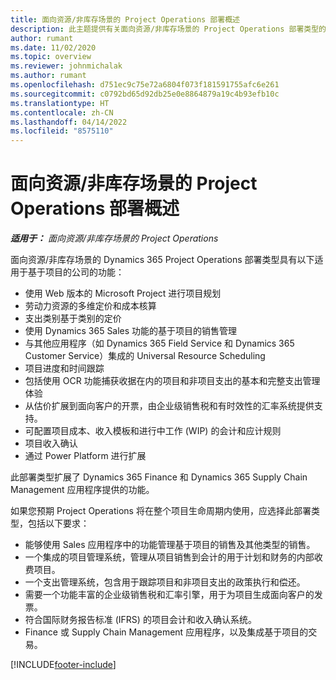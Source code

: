 ```yaml
---
title: 面向资源/非库存场景的 Project Operations 部署概述
description: 此主题提供有关面向资源/非库存场景的 Project Operations 部署类型的信息。
author: rumant
ms.date: 11/02/2020
ms.topic: overview
ms.reviewer: johnmichalak
ms.author: rumant
ms.openlocfilehash: d751ec9c75e72a6804f073f181591755afc6e261
ms.sourcegitcommit: c0792bd65d92db25e0e8864879a19c4b93efb10c
ms.translationtype: HT
ms.contentlocale: zh-CN
ms.lasthandoff: 04/14/2022
ms.locfileid: "8575110"
---
```

# <a name="project-operations-for-resourcenon-stocked-based-scenarios-deployment-overview"></a>面向资源/非库存场景的 Project Operations 部署概述

_**适用于：** 面向资源/非库存场景的 Project Operations_

面向资源/非库存场景的 Dynamics 365 Project Operations 部署类型具有以下适用于基于项目的公司的功能：

- 使用 Web 版本的 Microsoft Project 进行项目规划
- 劳动力资源的多维定价和成本核算
- 支出类别基于类别的定价
- 使用 Dynamics 365 Sales 功能的基于项目的销售管理
- 与其他应用程序（如 Dynamics 365 Field Service 和 Dynamics 365 Customer Service）集成的 Universal Resource Scheduling
- 项目进度和时间跟踪
- 包括使用 OCR 功能捕获收据在内的项目和非项目支出的基本和完整支出管理体验
- 从估价扩展到面向客户的开票，由企业级销售税和有时效性的汇率系统提供支持。
- 可配置项目成本、收入模板和进行中工作 (WIP) 的会计和应计规则
- 项目收入确认
- 通过 Power Platform 进行扩展

此部署类型扩展了 Dynamics 365 Finance 和 Dynamics 365 Supply Chain Management 应用程序提供的功能。

如果您预期 Project Operations 将在整个项目生命周期内使用，应选择此部署类型，包括以下要求：

- 能够使用 Sales 应用程序中的功能管理基于项目的销售及其他类型的销售。
- 一个集成的项目管理系统，管理从项目销售到会计的用于计划和财务的内部收费项目。
- 一个支出管理系统，包含用于跟踪项目和非项目支出的政策执行和偿还。
- 需要一个功能丰富的企业级销售税和汇率引擎，用于为项目生成面向客户的发票。
- 符合国际财务报告标准 (IFRS) 的项目会计和收入确认系统。
- Finance 或 Supply Chain Management 应用程序，以及集成基于项目的交易。


[!INCLUDE[footer-include](../includes/footer-banner.md)]